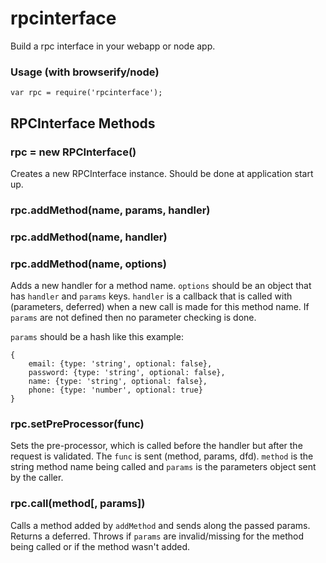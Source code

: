 # rpcinterface #

Build a rpc interface in your webapp or node app.

### Usage (with browserify/node) ###

```JS
var rpc = require('rpcinterface');
```

## RPCInterface Methods ##

### rpc = new RPCInterface() ###

Creates a new RPCInterface instance. Should be done at application start up.

### rpc.addMethod(name, params, handler) ###
### rpc.addMethod(name, handler) ###
### rpc.addMethod(name, options) ###

Adds a new handler for a method name. `options` should be an object that has
`handler` and `params` keys. `handler` is a callback that is called with
(parameters, deferred) when a new call is made for this method name. If
`params` are not defined then no parameter checking is done.

`params` should be a hash like this example:
```JS
{
    email: {type: 'string', optional: false},
    password: {type: 'string', optional: false},
    name: {type: 'string', optional: false},
    phone: {type: 'number', optional: true}
}
```

### rpc.setPreProcessor(func) ###

Sets the pre-processor, which is called before the handler but after the request is
validated. The `func` is sent (method, params, dfd). `method` is the string method
name being called and `params` is the parameters object sent by the caller.

### rpc.call(method[, params]) ###

Calls a method added by `addMethod` and sends along the passed params. Returns a
deferred. Throws if `params` are invalid/missing for the method being called or if
the method wasn't added.
